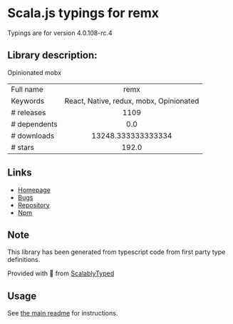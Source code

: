 
# Scala.js typings for remx

Typings are for version 4.0.108-rc.4

## Library description:
Opinionated mobx

|                    |                 |
| ------------------ | :-------------: |
| Full name          | remx |
| Keywords           | React, Native, redux, mobx, Opinionated |
| # releases         | 1109 |
| # dependents       | 0.0 |
| # downloads        | 13248.333333333334 |
| # stars            | 192.0 |

## Links
- [Homepage](https://github.com/wix/remx)
- [Bugs](https://github.com/wix/remx/issues)
- [Repository](https://github.com/wix/remx)
- [Npm](https://www.npmjs.com/package/remx)
    


## Note
This library has been generated from typescript code from first party type definitions.

Provided with :purple_heart: from [ScalablyTyped](https://github.com/oyvindberg/ScalablyTyped)

## Usage
See [the main readme](../../readme.md) for instructions.


